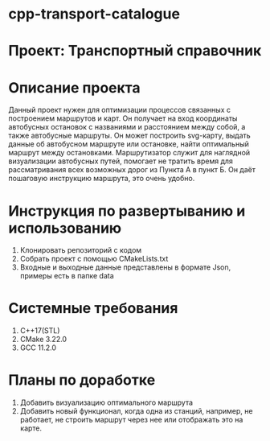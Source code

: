 # cpp-transport-catalogue
# Проект: Транспортный справочник

# Описание проекта
Данный проект нужен для оптимизации процессов связанных с построением маршрутов и карт.
Он получает на вход координаты автобусных остановок с названиями и расстоянием между собой, а также автобусные маршруты.
Он может построить svg-карту, выдать данные об автобусном маршруте или остановке, найти оптимальный маршрут между остановками. Маршрутизатор служит для наглядной визуализации автобусных путей, помогает не тратить время для рассматривания всех возможных дорог из Пункта А в пункт Б. Он даёт пошаговую инструкцию маршрута, это очень удобно. 


# Инструкция по развертыванию и использованию
1. Клонировать репозиторий с кодом
2. Собрать проект с помощью CMakeLists.txt
3. Входные и выходные данные представлены в формате Json, примеры есть в папке data

# Системные требования
1. C++17(STL)
2. CMake 3.22.0
3. GCC 11.2.0

# Планы по доработке
1. Добавить визуализацию оптимального маршрута
2. Добавить новый функционал, когда одна из станций, например, не работает, не строить маршрут через нее или отображать 
это на карте.
